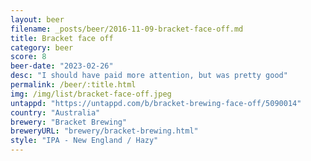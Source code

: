 ```yaml
---
layout: beer
filename: _posts/beer/2016-11-09-bracket-face-off.md
title: Bracket face off
category: beer
score: 8
beer-date: "2023-02-26"
desc: "I should have paid more attention, but was pretty good"
permalink: /beer/:title.html
img: /img/list/bracket-face-off.jpeg
untappd: "https://untappd.com/b/bracket-brewing-face-off/5090014"
country: "Australia"
brewery: "Bracket Brewing"
breweryURL: "brewery/bracket-brewing.html"
style: "IPA - New England / Hazy"
---
```


